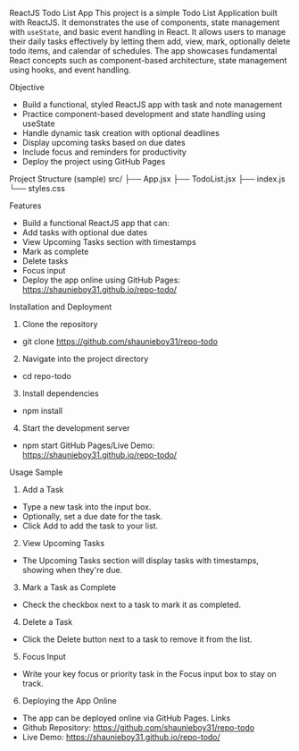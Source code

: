 ReactJS Todo List App
This project is a simple Todo List Application built with ReactJS. It demonstrates the use of components, state management with `useState`, and basic event handling in React. It allows users to manage their daily tasks effectively by letting them add, view, mark, optionally delete todo items, and calendar of schedules. The app showcases fundamental React concepts such as component-based architecture, state management using hooks, and event handling.

Objective
- Build a functional, styled ReactJS app with task and note management
- Practice component-based development and state handling using useState
- Handle dynamic task creation with optional deadlines
- Display upcoming tasks based on due dates
- Include focus and reminders for productivity
- Deploy the project using GitHub Pages

Project Structure
(sample)
src/
├── App.jsx
├── TodoList.jsx
├── index.js
└── styles.css

Features
- Build a functional ReactJS app that can:
- Add tasks with optional due dates
- View Upcoming Tasks section with timestamps
- Mark as complete
- Delete tasks
- Focus input
- Deploy the app online using GitHub Pages: https://shaunieboy31.github.io/repo-todo/ 

Installation and Deployment 
1. Clone the repository 
- git clone https://github.com/shaunieboy31/repo-todo
2. Navigate into the project directory
- cd repo-todo
3. Install dependencies
- npm install
4. Start the development server
- npm start
GitHub Pages/Live Demo: https://shaunieboy31.github.io/repo-todo/  
 

Usage Sample 
1. Add a Task
- Type a new task into the input box.
- Optionally, set a due date for the task.
- Click Add to add the task to your list.
2. View Upcoming Tasks
- The Upcoming Tasks section will display tasks with timestamps, showing when they're due.
3. Mark a Task as Complete
- Check the checkbox next to a task to mark it as completed.
4. Delete a Task
- Click the Delete button next to a task to remove it from the list.
5. Focus Input
- Write your key focus or priority task in the Focus input box to stay on track.
6. Deploying the App Online
- The app can be deployed online via GitHub Pages.
Links
- Github Repository: https://github.com/shaunieboy31/repo-todo 
- Live Demo:
            https://shaunieboy31.github.io/repo-todo/   
